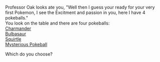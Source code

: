 Professor Oak looks ate you, "Well then I guess your ready for your very first Pokemon, I see the Excitment and passion in you, here I have 4 pokeballs."  
You look on the table and there are four pokeballs:  
[Charmander](../charmander/recieved.md)  
[Bulbasaur](../bulbasaur/recived.md)  
[Squirtle](../squirtle)  
[Mysterious Pokeball]()

Which do you choose?